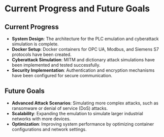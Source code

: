 # Current Progress and Future Goals

## Current Progress

- **System Design**: The architecture for the PLC emulation and cyberattack simulation is complete.
- **Docker Setup**: Docker containers for OPC UA, Modbus, and Siemens S7 protocols have been created.
- **Cyberattack Simulation**: MITM and dictionary attack simulations have been implemented and tested successfully.
- **Security Implementation**: Authentication and encryption mechanisms have been configured for secure communication.

## Future Goals

- **Advanced Attack Scenarios**: Simulating more complex attacks, such as ransomware or denial of service (DoS) attacks.
- **Scalability**: Expanding the emulation to simulate larger industrial networks with more devices.
- **Optimization**: Improving system performance by optimizing container configurations and network settings.
